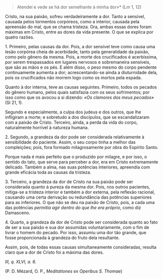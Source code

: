 
> Atendei e vede se há dor semelhante à minha dor»* (Lm 1, 12)

Cristo, na sua paixão, sofreu verdadeiramente a dor. Tanto a sensível, causada pelos tormentos corpóreos, como a interior, causada pela apreensão do mal, que se chama tristeza. Ora, ambas essas dores foram máximas em Cristo, entre as dores da vida presente. O que se explica por quatro razões.

1\. Primeiro, pelas causas da dor. Pois, a dor sensível teve como causa uma lesão corpórea cheia de acerbidade, tanto pela generalidade da paixão, como pelo gênero da mesma. Pois, a morte dos crucificados é acerbíssima, por serem trespassados em lugares nervosos e sobremaneira sensíveis, que são as mãos e os pés. E além disso, o peso mesmo do corpo pendente continuamente aumenta a dor; acrescentando-se ainda a diuturnidade dela, pois os crucificados não morrem logo como os mortos pela espada.

Quanto à dor interna, teve as causas seguintes. Primeiro, todos os pecados do gênero humano, pelos quais satisfazia com os seus sofrimentos; por isso como que os avocou a si dizendo: *«Os clamores dos meus pecados»* (Sl 21, 1).

Segundo e especialmente, a culpa dos judeus e dos outros, que lhe infligiram a morte; e sobretudo a dos discípulos, que se escandalizaram com a paixão de Cristo. Terceiro, ainda, a perda da vida do corpo, naturalmente horrível à natureza humana.

2\. Segundo, a grandeza da dor pode ser considerada relativamente à sensibilidade do paciente. Assim, o seu corpo tinha a melhor das compleições; pois, fora formado milagrosamente por obra do Espírito Santo.

Porque nada é mais perfeito que o produzido por milagre, e por isso, o sentido do tato, que serve para perceber a dor, era em Cristo extremamente delicado. Também a alma, nas suas potências interiores, apreendia com grande eficácia toda as causas da tristeza.

3\. Terceiro, a grandeza da dor de Cristo na sua paixão pode ser considerada quanto à pureza da mesma dor. Pois, nos outros pacientes, mitiga-se a tristeza interior e também a dor externa, pela reflexão racional, causando uma certa derivação ou redundância das potências superiores para as inferiores. O que não se deu na paixão de Cristo, pois, a cada uma das potências *permitia agir dentro do que lhe era próprio*, como diz Damasceno.

4\. Quarto, a grandeza da dor de Cristo pode ser considerada quanto ao fato de ser a sua paixão e sua dor assumidas voluntariamente, com o fim de livrar o homem do pecado. Por isso, assumiu uma dor tão grande, que fosse proporcionada à grandeza do fruto dela resultante.

Assim, pois, de todas essas causas simultaneamente consideradas, resulta claro que a dor de Cristo foi a máxima das dores.

*III, q. XLVI, a. 6.*

(P. D. Mézard, O. P., *Meditationes ex Operibus S. Thomae*)

